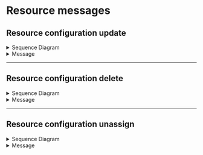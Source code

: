 # Resource messages

## Resource configuration update

<details><summary>Sequence Diagram</summary>

 ![alt text](https://github.com/opsramp/sdk2.0/blob/55a9b1c8959b44da3f93d2b3b933642122aee7a4/images/resource_configuration_update.png)
</details>

<details><summary>Message</summary>

```json
{
  "messageId": "9f9df5e7-1849-4c50-b78d-a075dad7ca25",
  "messageVersion": "2.0.0",
  "module": "Monitoring",
  "subtype": "Resource",
  "action": "Update",
  "managementProfileId": "9d3f3eec-28f9-4696-9b8b-1d801692e036",
  "payload": {
    "resources": {
      "resourceId": "cb17e82a-dc35-4334-8c46-7539ecef4f8f",
      "moId": "vcenter1@host1",
      "appConfigId": "ADAPTER-MANIFEST-65a5e123-65ad-41bc-8247-e8b12b11c09c",
      "signature": "to be filled",
      "templateCustomization": {},
      "credentialId": [],
      "templates": [
        {
          "templateId": "2ff1793f-edbc-426d-ada1-1cd30af71c55",
          "app": "mock-vcenter-tested",
          "nativeType": "host"
        }
      ]
    }
  }
}

```
</details>

---

## Resource configuration delete

<details><summary>Sequence Diagram</summary>

![alt text](https://github.com/opsramp/sdk2.0/blob/main/images/resource_configuration_unassign.png)

</details>

<details><summary>Message</summary>

```json
{
  "messageId": "4d52ee94-78be-4574-bee0-245cade5398d",
  "messageVersion": "2.0.0",
  "app": "mock-vcenter-tested",
  "module": "Monitoring",
  "subtype": "Resource",
  "action": "Delete",
  "managementProfileId": "9d3f3eec-28f9-4696-9b8b-1d801692e036",
  "appConfigId": "ADAPTER-MANIFEST-3c53e214-49fd-4755-85fe-883e6d6a0bfe",
  "payload": {
    "resourceId": "cf9335ae-0e18-4c8b-89a0-b53915beb7c6"
  }
}

```
</details>

---

## Resource configuration unassign

<details><summary>Sequence Diagram</summary>

![alt text](https://github.com/opsramp/sdk2.0/blob/main/images/resource_configuration_unassign.png)

</details>

<details><summary>Message</summary>

```json
{
  "messageId": "c76339e8-b5d1-499e-9a45-54a17648c8a5",
  "messageVersion": "2.0.0",
  "module": "Monitoring",
  "subtype": "Resource",
  "action": "UnAssign",
  "managementProfileId": "9d3f3eec-28f9-4696-9b8b-1d801692e036",
  "payload": {
    "resources": {
      "resourceId": [
        "8a09ba6b-dc73-4076-be55-500430105025"
      ],
      "templateId": "2ff1793f-edbc-426d-ada1-1cd30af71c55",
      "app": "mock-vcenter-tested",
      "nativeType": "host",
      "appConfigId": "ADAPTER-MANIFEST-678227c7-0e12-4cac-b36c-6b640f708997"
    }
  }
}

```
</details>

